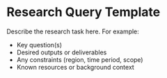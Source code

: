 # Research Query Template
Describe the research task here. For example:
- Key question(s)
- Desired outputs or deliverables
- Any constraints (region, time period, scope)
- Known resources or background context
